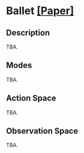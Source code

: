 # Ballet [[Paper]](https://arxiv.org/abs/2105.14039)

## Description
TBA.


## Modes
TBA.



## Action Space
TBA.



## Observation Space

TBA.
